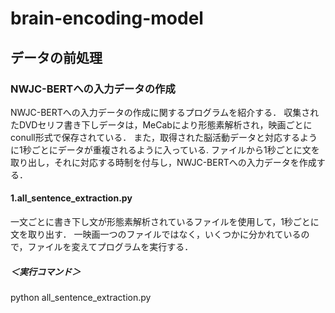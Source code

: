 # brain-encoding-model

## データの前処理
### NWJC-BERTへの入力データの作成
NWJC-BERTへの入力データの作成に関するプログラムを紹介する．
収集されたDVDセリフ書き下しデータは，MeCabにより形態素解析され，映画ごとにconull形式で保存されている．
また，取得された脳活動データと対応するように1秒ごとにデータが重複されるように入っている.
ファイルから1秒ごとに文を取り出し，それに対応する時制を付与し，NWJC-BERTへの入力データを作成する．

#### 1.all_sentence_extraction.py
一文ごとに書き下し文が形態素解析されているファイルを使用して，1秒ごとに文を取り出す．
一映画一つのファイルではなく，いくつかに分かれているので，ファイルを変えてプログラムを実行する．
##### ＜実行コマンド＞
python all_sentence_extraction.py
